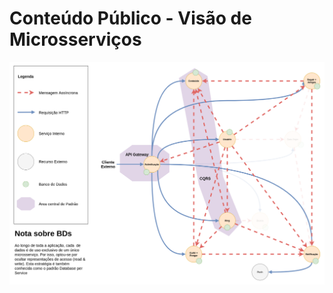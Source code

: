 # Conteúdo Público - Visão de Microsserviços

![Conteúdo Público - Visão de Microsserviços][msviewpings]

[msviewpings]: ./msview-pings.png
